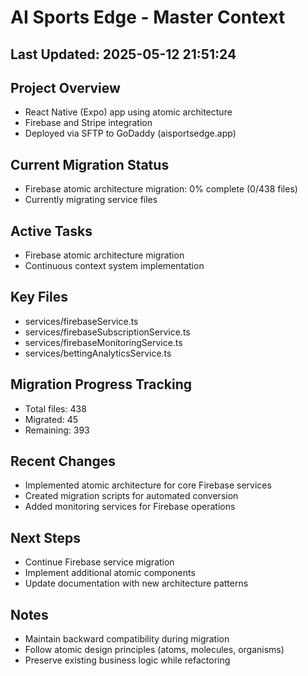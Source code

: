 # AI Sports Edge - Master Context

## Last Updated: 2025-05-12 21:51:24

## Project Overview
- React Native (Expo) app using atomic architecture
- Firebase and Stripe integration
- Deployed via SFTP to GoDaddy (aisportsedge.app)

## Current Migration Status
- Firebase atomic architecture migration: 0% complete (0/438 files)
- Currently migrating service files

## Active Tasks
- Firebase atomic architecture migration
- Continuous context system implementation

## Key Files
- services/firebaseService.ts
- services/firebaseSubscriptionService.ts
- services/firebaseMonitoringService.ts
- services/bettingAnalyticsService.ts

## Migration Progress Tracking
- Total files: 438
- Migrated: 45
- Remaining: 393

## Recent Changes
- Implemented atomic architecture for core Firebase services
- Created migration scripts for automated conversion
- Added monitoring services for Firebase operations

## Next Steps
- Continue Firebase service migration
- Implement additional atomic components
- Update documentation with new architecture patterns

## Notes
- Maintain backward compatibility during migration
- Follow atomic design principles (atoms, molecules, organisms)
- Preserve existing business logic while refactoring